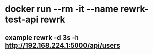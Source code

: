 # docker run --rm -it --name rewrk-test-api rewrk

## example rewrk -d 3s -h <http://192.168.224.1:5000/api/users>
